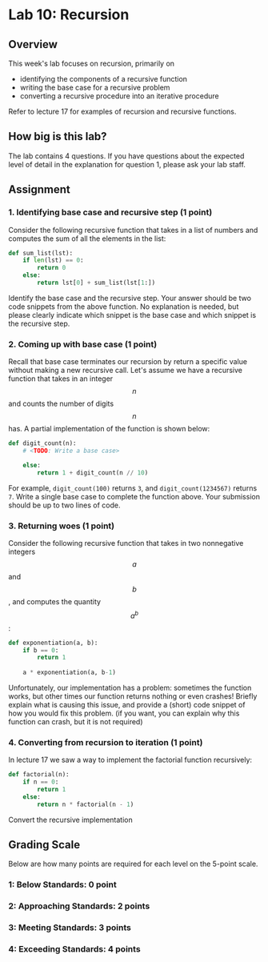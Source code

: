 # Lab 10: Recursion

## Overview

This week's lab focuses on recursion, primarily on

- identifying the components of a recursive function
- writing the base case for a recursive problem
- converting a recursive procedure into an iterative procedure

Refer to lecture 17 for examples of recursion and recursive functions.

## How big is this lab?

The lab contains 4 questions. If you have questions about the expected level of detail in the explanation for question 1, please ask your lab staff.

## Assignment

### 1. Identifying base case and recursive step (1 point)

Consider the following recursive function that takes in a list of numbers and computes the sum of all the elements in the list:

```py
def sum_list(lst):
    if len(lst) == 0:
        return 0
    else:
        return lst[0] + sum_list(lst[1:])
```

Identify the base case and the recursive step. Your answer should be two code snippets from the above function. No explanation is needed, but please clearly indicate which snippet is the base case and which snippet is the recursive step.

### 2. Coming up with base case (1 point)

Recall that base case terminates our recursion by return a specific value without making a new recursive call. Let's assume we have a recursive function that takes in an integer $$n$$ and counts the number of digits $$n$$ has. A partial implementation of the function is shown below:

```py
def digit_count(n):
    # <TODO: Write a base case>

    else:
        return 1 + digit_count(n // 10)
```

For example, `digit_count(100)` returns `3`, and `digit_count(1234567)` returns `7`. Write a single base case to complete the function above. Your submission should be up to two lines of code.

### 3. Returning woes (1 point)

Consider the following recursive function that takes in two nonnegative integers $$a$$ and $$b$$, and computes the quantity $$a ^ b$$:

```py
def exponentiation(a, b):
    if b == 0:
        return 1
    
    a * exponentiation(a, b-1)
```

Unfortunately, our implementation has a problem: sometimes the function works, but other times our function returns nothing or even crashes! Briefly explain what is causing this issue, and provide a (short) code snippet of how you would fix this problem. (if you want, you can explain why this function can crash, but it is not required)

### 4. Converting from recursion to iteration (1 point)

In lecture 17 we saw a way to implement the factorial function recursively:

```py
def factorial(n):
    if n == 0:
        return 1
    else:
        return n * factorial(n - 1)
```

Convert the recursive implementation

## Grading Scale

Below are how many points are required for each level on the 5-point scale.

### 1: Below Standards: 0 point

### 2: Approaching Standards: 2 points

### 3: Meeting Standards: 3 points

### 4: Exceeding Standards: 4 points
